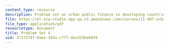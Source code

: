 ```yaml
---
content_type: resource
description: Problem set on urban public finance in developing countries.
file: https://ol-ocw-studio-app-qa.s3.amazonaws.com/courses/11-487-urban-public-finance-in-developing-countries-fall-2004/3717274f9aee183ac7f7dacd15beb8fd_ps4.pdf
file_type: application/pdf
resourcetype: Document
title: Problem Set 4
uid: 3717274f-9aee-183a-c7f7-dacd15beb8fd
---
```

